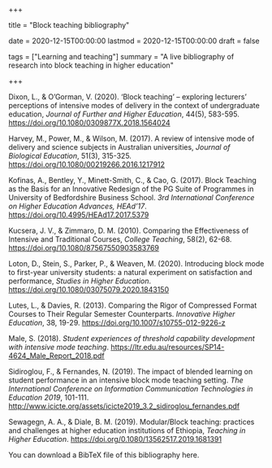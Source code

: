 +++

title = "Block teaching bibliography"

date = 2020-12-15T00:00:00
lastmod =  2020-12-15T00:00:00
draft = false

tags = ["Learning and teaching"]
summary = "A live bibliography of research into block teaching in higher education"

+++

Dixon, L., & O’Gorman, V. (2020). ‘Block teaching’ – exploring lecturers’ perceptions of intensive modes of delivery in the context of undergraduate education, *Journal of Further and Higher Education*, 44(5), 583-595. <https://doi.org/10.1080/0309877X.2018.1564024>

Harvey, M., Power, M., & Wilson, M. (2017). A review of intensive mode of delivery and science subjects in Australian universities, *Journal of Biological Education*, 51(3), 315-325. <https://doi.org/10.1080/00219266.2016.1217912>

Kofinas, A., Bentley, Y., Minett-Smith, C., & Cao, G. (2017). Block Teaching as the Basis for an Innovative Redesign of the PG Suite of Programmes in University of Bedfordshire Business School. *3rd International Conference on Higher Education Advances, HEAd’17*. <https://doi.org/10.4995/HEAd17.2017.5379>

Kucsera, J. V., & Zimmaro, D. M. (2010). Comparing the Effectiveness of Intensive and Traditional Courses, *College Teaching*, 58(2), 62-68. <https://doi.org/10.1080/87567550903583769>

Loton, D., Stein, S., Parker, P., & Weaven, M. (2020). Introducing block mode to first-year university students: a natural experiment on satisfaction and performance, *Studies in Higher Education*. <https://doi.org/10.1080/03075079.2020.1843150>

Lutes, L., & Davies, R. (2013). Comparing the Rigor of Compressed Format Courses to Their Regular Semester Counterparts. *Innovative Higher Education*, 38, 19-29. <https://doi.org/10.1007/s10755-012-9226-z>

Male, S. (2018). *Student experiences of threshold capability development with intensive mode teaching*. <https://ltr.edu.au/resources/SP14-4624_Male_Report_2018.pdf>

Sidiroglou, F., & Fernandes, N. (2019). The impact of blended learning on student performance in an intensive block mode teaching setting. *The International Conference on Information Communication Technologies in Education 2019*, 101-111. <http://www.icicte.org/assets/icicte2019_3.2_sidiroglou_fernandes.pdf>

Sewagegn, A. A., & Diale, B. M. (2019). Modular/Block teaching: practices and challenges at higher education institutions of Ethiopia, *Teaching in Higher Education*. <https://doi.org/0.1080/13562517.2019.1681391>

You can download a BibTeX file of this bibliography here.
